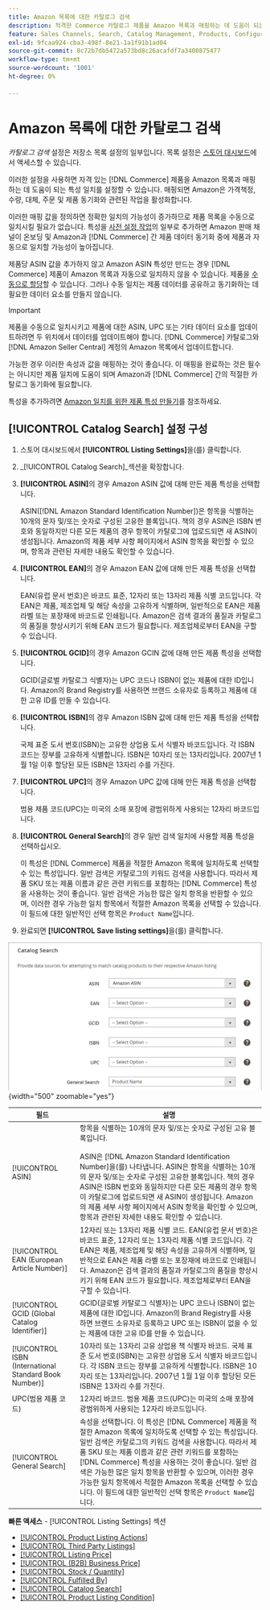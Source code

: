 ```yaml
---
title: Amazon 목록에 대한 카탈로그 검색
description: 적격한 Commerce 카탈로그 제품을 Amazon 목록과 매핑하는 데 도움이 되는 속성 일치를 설정하려면 카탈로그 검색 설정을 업데이트합니다.
feature: Sales Channels, Search, Catalog Management, Products, Configuration
exl-id: 9fcaa924-cba3-498f-8e21-1a1f91b1ad04
source-git-commit: 8c72b7db5472a573bd8c26acafdf7a3400875477
workflow-type: tm+mt
source-wordcount: '1001'
ht-degree: 0%

---
```


# Amazon 목록에 대한 카탈로그 검색

_카탈로그 검색_ 설정은 저장소 목록 설정의 일부입니다. 목록 설정은 [스토어 대시보드](./amazon-store-dashboard.md)에서 액세스할 수 있습니다.

이러한 설정을 사용하면 자격 있는 [!DNL Commerce] 제품을 Amazon 목록과 매핑하는 데 도움이 되는 특성 일치를 설정할 수 있습니다. 매핑되면 Amazon은 가격책정, 수량, 대체, 주문 및 제품 동기화와 관련된 작업을 활성화합니다.

이러한 매핑 값을 정의하면 정확한 일치의 가능성이 증가하므로 제품 목록을 수동으로 일치시킬 필요가 없습니다. 특성을 [사전 설정 작업](./amazon-pre-setup-tasks.md)의 일부로 추가하면 Amazon 판매 채널이 온보딩 및 Amazon과 [!DNL Commerce] 간 제품 데이터 동기화 중에 제품과 자동으로 일치할 가능성이 높아집니다.

제품당 ASIN 값을 추가하지 않고 Amazon ASIN 특성만 만드는 경우 [!DNL Commerce] 제품이 Amazon 목록과 자동으로 일치하지 않을 수 있습니다. 제품을 [수동으로 할당](./creating-assigning-catalog-products.md)할 수 있습니다. 그러나 수동 일치는 제품 데이터를 공유하고 동기화하는 데 필요한 데이터 요소를 만들지 않습니다.

>[!IMPORTANT]
>
>제품을 수동으로 일치시키고 제품에 대한 ASIN, UPC 또는 기타 데이터 요소를 업데이트하려면 두 위치에서 데이터를 업데이트해야 합니다. [!DNL Commerce] 카탈로그와 [!DNL Amazon Seller Central] 계정의 Amazon 목록에서 업데이트합니다.

가능한 경우 이러한 속성과 값을 매핑하는 것이 좋습니다. 이 매핑을 완료하는 것은 필수는 아니지만 제품 일치에 도움이 되며 Amazon과 [!DNL Commerce] 간의 적절한 카탈로그 동기화에 필요합니다.

특성을 추가하려면 [Amazon 일치를 위한 제품 특성 만들기](./ob-creating-magento-attributes.md)를 참조하세요.

## [!UICONTROL Catalog Search] 설정 구성

1. 스토어 대시보드에서 **[!UICONTROL Listing Settings]**&#x200B;을(를) 클릭합니다.

1. _[!UICONTROL Catalog Search]_섹션을 확장합니다.

1. **[!UICONTROL ASIN]**&#x200B;의 경우 Amazon ASIN 값에 대해 만든 제품 특성을 선택합니다.

   ASIN([!DNL Amazon Standard Identification Number])은 항목을 식별하는 10개의 문자 및/또는 숫자로 구성된 고유한 블록입니다. 책의 경우 ASIN은 ISBN 번호와 동일하지만 다른 모든 제품의 경우 항목이 카탈로그에 업로드되면 새 ASIN이 생성됩니다. Amazon의 제품 세부 사항 페이지에서 ASIN 항목을 확인할 수 있으며, 항목과 관련된 자세한 내용도 확인할 수 있습니다.

1. **[!UICONTROL EAN]**&#x200B;의 경우 Amazon EAN 값에 대해 만든 제품 특성을 선택합니다.

   EAN(유럽 문서 번호)은 바코드 표준, 12자리 또는 13자리 제품 식별 코드입니다. 각 EAN은 제품, 제조업체 및 해당 속성을 고유하게 식별하며, 일반적으로 EAN은 제품 라벨 또는 포장재에 바코드로 인쇄됩니다. Amazon은 검색 결과의 품질과 카탈로그의 품질을 향상시키기 위해 EAN 코드가 필요합니다. 제조업체로부터 EAN을 구할 수 있습니다.

1. **[!UICONTROL GCID]**&#x200B;의 경우 Amazon GCIN 값에 대해 만든 제품 특성을 선택합니다.

   GCID(글로벌 카탈로그 식별자)는 UPC 코드나 ISBN이 없는 제품에 대한 ID입니다. Amazon의 Brand Registry를 사용하면 브랜드 소유자로 등록하고 제품에 대한 고유 ID를 만들 수 있습니다.

1. **[!UICONTROL ISBN]**&#x200B;의 경우 Amazon ISBN 값에 대해 만든 제품 특성을 선택합니다.

   국제 표준 도서 번호(ISBN)는 고유한 상업용 도서 식별자 바코드입니다. 각 ISBN 코드는 장부를 고유하게 식별합니다. ISBN은 10자리 또는 13자리입니다. 2007년 1월 1일 이후 할당된 모든 ISBN은 13자리 수를 가진다.

1. **[!UICONTROL UPC]**&#x200B;의 경우 Amazon UPC 값에 대해 만든 제품 특성을 선택합니다.

   범용 제품 코드(UPC)는 미국의 소매 포장에 광범위하게 사용되는 12자리 바코드입니다.

1. **[!UICONTROL General Search]**&#x200B;의 경우 일반 검색 일치에 사용할 제품 특성을 선택하십시오.

   이 특성은 [!DNL Commerce] 제품을 적절한 Amazon 목록에 일치하도록 선택할 수 있는 특성입니다. 일반 검색은 카탈로그의 키워드 검색을 사용합니다. 따라서 제품 SKU 또는 제품 이름과 같은 관련 키워드를 포함하는 [!DNL Commerce] 특성을 사용하는 것이 좋습니다. 일반 검색은 가능한 많은 일치 항목을 반환할 수 있으며, 이러한 경우 가능한 일치 항목에서 적절한 Amazon 목록을 선택할 수 있습니다. 이 필드에 대한 일반적인 선택 항목은 `Product Name`입니다.

1. 완료되면 **[!UICONTROL Save listing settings]**&#x200B;을(를) 클릭합니다.

![카탈로그 검색](assets/amazon-catalog-search.png){width="500" zoomable="yes"}

| 필드 | 설명 |
|--------------------------------------------------------|--------------------------------------------------------------------------------------------------------------------------------------------------------------------------------------------------------------------------------------------------------------------------------------------------------------------------------------------------------------------------------------------------------------------------------------------------------------------------------------------------------------------------------------|
| [!UICONTROL ASIN] | 항목을 식별하는 10개의 문자 및/또는 숫자로 구성된 고유 블록입니다.<br><br>ASIN은 [!DNL Amazon Standard Identification Number]을(를) 나타냅니다. ASIN은 항목을 식별하는 10개의 문자 및/또는 숫자로 구성된 고유한 블록입니다. 책의 경우 ASIN은 ISBN 번호와 동일하지만 다른 모든 제품의 경우 항목이 카탈로그에 업로드되면 새 ASIN이 생성됩니다. Amazon의 제품 세부 사항 페이지에서 ASIN 항목을 확인할 수 있으며, 항목과 관련된 자세한 내용도 확인할 수 있습니다. |
| [!UICONTROL EAN (European Article Number)] | 12자리 또는 13자리 제품 식별 코드. EAN(유럽 문서 번호)은 바코드 표준, 12자리 또는 13자리 제품 식별 코드입니다. 각 EAN은 제품, 제조업체 및 해당 속성을 고유하게 식별하며, 일반적으로 EAN은 제품 라벨 또는 포장재에 바코드로 인쇄됩니다. Amazon은 검색 결과의 품질과 카탈로그의 품질을 향상시키기 위해 EAN 코드가 필요합니다. 제조업체로부터 EAN을 구할 수 있습니다. |
| [!UICONTROL GCID (Global Catalog Identifier)] | GCID(글로벌 카탈로그 식별자)는 UPC 코드나 ISBN이 없는 제품에 대한 ID입니다. Amazon의 Brand Registry를 사용하면 브랜드 소유자로 등록하고 UPC 또는 ISBN이 없을 수 있는 제품에 대한 고유 ID를 만들 수 있습니다. |
| [!UICONTROL ISBN (International Standard Book Number)] | 10자리 또는 13자리 고유 상업용 책 식별자 바코드. 국제 표준 도서 번호(ISBN)는 고유한 상업용 도서 식별자 바코드입니다. 각 ISBN 코드는 장부를 고유하게 식별합니다. ISBN은 10자리 또는 13자리입니다. 2007년 1월 1일 이후 할당된 모든 ISBN은 13자리 수를 가진다. |
| UPC(범용 제품 코드) | 12자리 바코드. 범용 제품 코드(UPC)는 미국의 소매 포장에 광범위하게 사용되는 12자리 바코드입니다. |
| [!UICONTROL General Search] | 속성을 선택합니다. 이 특성은 [!DNL Commerce] 제품을 적절한 Amazon 목록에 일치하도록 선택할 수 있는 특성입니다. 일반 검색은 카탈로그의 키워드 검색을 사용합니다. 따라서 제품 SKU 또는 제품 이름과 같은 관련 키워드를 포함하는 [!DNL Commerce] 특성을 사용하는 것이 좋습니다. 일반 검색은 가능한 많은 일치 항목을 반환할 수 있으며, 이러한 경우 가능한 일치 항목에서 적절한 Amazon 목록을 선택할 수 있습니다. 이 필드에 대한 일반적인 선택 항목은 `Product Name`입니다. |

**빠른 액세스** - [!UICONTROL Listing Settings] 섹션

- [[!UICONTROL Product Listing Actions]](./product-listing-actions.md)
- [[!UICONTROL Third Party Listings]](./third-party-listing-settings.md)
- [[!UICONTROL Listing Price]](./listing-price.md)
- [[!UICONTROL (B2B) Business Price]](./business-pricing.md)
- [[!UICONTROL Stock / Quantity]](./stock-quantity.md)
- [[!UICONTROL Fulfilled By]](./fulfilled-by.md)
- [[!UICONTROL Catalog Search]](./catalog-search.md)
- [[!UICONTROL Product Listing Condition]](./product-listing-condition.md)
